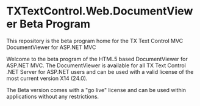 # TXTextControl.Web.DocumentViewer Beta Program
This repository is the beta program home for the TX Text Control MVC DocumentViewer for ASP.NET MVC

Welcome to the beta program of the HTML5 based DocumentViewer for ASP.NET MVC. The DocumentViewer is available for all TX Text Control .NET Server for ASP.NET users and can be used with a valid license of the most current version X14 (24.0).

The Beta version comes with a "go live" license and can be used within applications without any restrictions.
